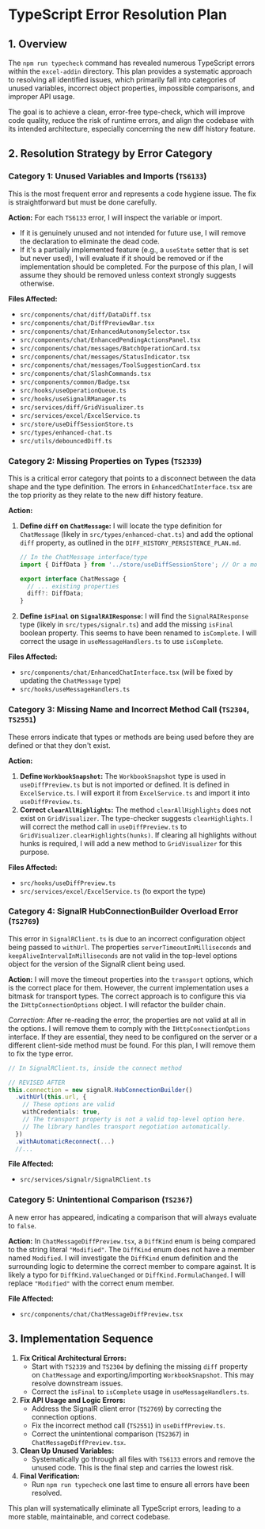 # TypeScript Error Resolution Plan

## 1. Overview

The `npm run typecheck` command has revealed numerous TypeScript errors within the `excel-addin` directory. This plan provides a systematic approach to resolving all identified issues, which primarily fall into categories of unused variables, incorrect object properties, impossible comparisons, and improper API usage.

The goal is to achieve a clean, error-free type-check, which will improve code quality, reduce the risk of runtime errors, and align the codebase with its intended architecture, especially concerning the new diff history feature.

## 2. Resolution Strategy by Error Category

### Category 1: Unused Variables and Imports (`TS6133`)

This is the most frequent error and represents a code hygiene issue. The fix is straightforward but must be done carefully.

**Action:**
For each `TS6133` error, I will inspect the variable or import.
-   If it is genuinely unused and not intended for future use, I will remove the declaration to eliminate the dead code.
-   If it's a partially implemented feature (e.g., a `useState` setter that is set but never used), I will evaluate if it should be removed or if the implementation should be completed. For the purpose of this plan, I will assume they should be removed unless context strongly suggests otherwise.

**Files Affected:**
-   `src/components/chat/diff/DataDiff.tsx`
-   `src/components/chat/DiffPreviewBar.tsx`
-   `src/components/chat/EnhancedAutonomySelector.tsx`
-   `src/components/chat/EnhancedPendingActionsPanel.tsx`
-   `src/components/chat/messages/BatchOperationCard.tsx`
-   `src/components/chat/messages/StatusIndicator.tsx`
-   `src/components/chat/messages/ToolSuggestionCard.tsx`
-   `src/components/chat/SlashCommands.tsx`
-   `src/components/common/Badge.tsx`
-   `src/hooks/useOperationQueue.ts`
-   `src/hooks/useSignalRManager.ts`
-   `src/services/diff/GridVisualizer.ts`
-   `src/services/excel/ExcelService.ts`
-   `src/store/useDiffSessionStore.ts`
-   `src/types/enhanced-chat.ts`
-   `src/utils/debouncedDiff.ts`

### Category 2: Missing Properties on Types (`TS2339`)

This is a critical error category that points to a disconnect between the data shape and the type definition. The errors in `EnhancedChatInterface.tsx` are the top priority as they relate to the new diff history feature.

**Action:**
1.  **Define `diff` on `ChatMessage`:** I will locate the type definition for `ChatMessage` (likely in `src/types/enhanced-chat.ts`) and add the optional `diff` property, as outlined in the `DIFF_HISTORY_PERSISTENCE_PLAN.md`.
    ```typescript
    // In the ChatMessage interface/type
    import { DiffData } from '../store/useDiffSessionStore'; // Or a more specific type
    
    export interface ChatMessage {
      // ... existing properties
      diff?: DiffData; 
    }
    ```
2.  **Define `isFinal` on `SignalRAIResponse`:** I will find the `SignalRAIResponse` type (likely in `src/types/signalr.ts`) and add the missing `isFinal` boolean property. This seems to have been renamed to `isComplete`. I will correct the usage in `useMessageHandlers.ts` to use `isComplete`.

**Files Affected:**
-   `src/components/chat/EnhancedChatInterface.tsx` (will be fixed by updating the `ChatMessage` type)
-   `src/hooks/useMessageHandlers.ts`

### Category 3: Missing Name and Incorrect Method Call (`TS2304`, `TS2551`)

These errors indicate that types or methods are being used before they are defined or that they don't exist.

**Action:**
1.  **Define `WorkbookSnapshot`:** The `WorkbookSnapshot` type is used in `useDiffPreview.ts` but is not imported or defined. It is defined in `ExcelService.ts`. I will export it from `ExcelService.ts` and import it into `useDiffPreview.ts`.
2.  **Correct `clearAllHighlights`:** The method `clearAllHighlights` does not exist on `GridVisualizer`. The type-checker suggests `clearHighlights`. I will correct the method call in `useDiffPreview.ts` to `GridVisualizer.clearHighlights(hunks)`. If clearing all highlights without hunks is required, I will add a new method to `GridVisualizer` for this purpose.

**Files Affected:**
-   `src/hooks/useDiffPreview.ts`
-   `src/services/excel/ExcelService.ts` (to export the type)

### Category 4: SignalR HubConnectionBuilder Overload Error (`TS2769`)

This error in `SignalRClient.ts` is due to an incorrect configuration object being passed to `withUrl`. The properties `serverTimeoutInMilliseconds` and `keepAliveIntervalInMilliseconds` are not valid in the top-level options object for the version of the SignalR client being used.

**Action:**
I will move the timeout properties into the `transport` options, which is the correct place for them. However, the current implementation uses a bitmask for transport types. The correct approach is to configure this via the `IHttpConnectionOptions` object. I will refactor the builder chain.

*Correction*: After re-reading the error, the properties are not valid at all in the options. I will remove them to comply with the `IHttpConnectionOptions` interface. If they are essential, they need to be configured on the server or a different client-side method must be found. For this plan, I will remove them to fix the type error.

```typescript
// In SignalRClient.ts, inside the connect method

// REVISED AFTER
this.connection = new signalR.HubConnectionBuilder()
  .withUrl(this.url, {
    // These options are valid
    withCredentials: true,
    // The transport property is not a valid top-level option here.
    // The library handles transport negotiation automatically.
  })
  .withAutomaticReconnect(...)
  //...
```

**File Affected:**
-   `src/services/signalr/SignalRClient.ts`

### Category 5: Unintentional Comparison (`TS2367`)

A new error has appeared, indicating a comparison that will always evaluate to `false`.

**Action:**
In `ChatMessageDiffPreview.tsx`, a `DiffKind` enum is being compared to the string literal `"Modified"`. The `DiffKind` enum does not have a member named `Modified`. I will investigate the `DiffKind` enum definition and the surrounding logic to determine the correct member to compare against. It is likely a typo for `DiffKind.ValueChanged` or `DiffKind.FormulaChanged`. I will replace `"Modified"` with the correct enum member.

**File Affected:**
- `src/components/chat/ChatMessageDiffPreview.tsx`

## 3. Implementation Sequence

1.  **Fix Critical Architectural Errors:**
    -   Start with `TS2339` and `TS2304` by defining the missing `diff` property on `ChatMessage` and exporting/importing `WorkbookSnapshot`. This may resolve downstream issues.
    -   Correct the `isFinal` to `isComplete` usage in `useMessageHandlers.ts`.
2.  **Fix API Usage and Logic Errors:**
    -   Address the SignalR client error (`TS2769`) by correcting the connection options.
    -   Fix the incorrect method call (`TS2551`) in `useDiffPreview.ts`.
    -   Correct the unintentional comparison (`TS2367`) in `ChatMessageDiffPreview.tsx`.
3.  **Clean Up Unused Variables:**
    -   Systematically go through all files with `TS6133` errors and remove the unused code. This is the final step and carries the lowest risk.
4.  **Final Verification:**
    -   Run `npm run typecheck` one last time to ensure all errors have been resolved.

This plan will systematically eliminate all TypeScript errors, leading to a more stable, maintainable, and correct codebase.
